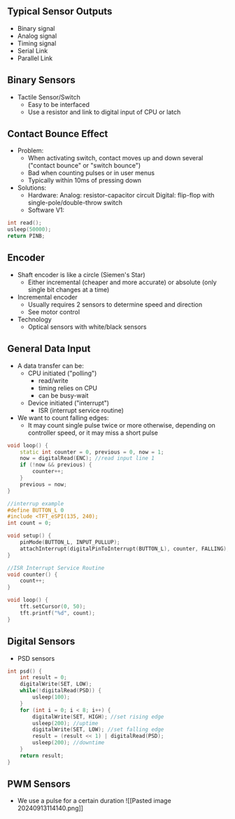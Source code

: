 ## Typical Sensor Outputs 
- Binary signal
- Analog signal
- Timing signal
- Serial Link
- Parallel Link

## Binary Sensors
- Tactile Sensor/Switch
	- Easy to be interfaced
	- Use a resistor and link to digital input of CPU or latch

## Contact Bounce Effect
- Problem:
	- When activating switch, contact moves up and down several ("contact bounce" or "switch bounce")
	- Bad when counting pulses or in user menus
	- Typically within 10ms of pressing down
- Solutions:
	- Hardware:
	  Analog: resistor-capacitor circuit
	  Digital: flip-flop with single-pole/double-throw switch
	- Software V1:
``` cpp
int read();
usleep(50000);
return PINB;
```
## Encoder
- Shaft encoder is like a circle (Siemen's Star)
	- Either incremental (cheaper and more accurate) or absolute (only single bit changes at a time)
- Incremental encoder
	- Usually requires 2 sensors to determine speed and direction
	- See motor control
- Technology
	- Optical sensors with white/black sensors

## General Data Input
- A data transfer can be:
	- CPU initiated ("polling")
		- read/write
		- timing relies on CPU
		- can be busy-wait
	- Device initiated ("interrupt")
		- ISR (interrupt service routine)
- We want to count falling edges:
	- It may count single pulse twice or more otherwise, depending on controller speed, or it may miss a short pulse
``` cpp
void loop() {
	static int counter = 0, previous = 0, now = 1;
	now = digitalRead(ENC); //read input line 1
	if (!now && previous) {
		counter++;
	}
	previous = now;
}

//interrup example
#define BUTTON_L 0
#include <TFT_eSPI(135, 240);
int count = 0;

void setup() {
	pinMode(BUTTON_L, INPUT_PULLUP);
	attachInterrupt(digitalPinToInterrupt(BUTTON_L), counter, FALLING);
}

//ISR Interrupt Service Routine 
void counter() {
	count++;
}

void loop() {
	tft.setCursor(0, 50);
	tft.printf("%d", count);
}
```


## Digital Sensors
- PSD sensors
```cpp
int psd() {
	int result = 0;
	digitalWrite(SET, LOW);
	while(!digitalRead(PSD)) {
		usleep(100);
	}
	for (int i = 0; i < 8; i++) {
		digitalWrite(SET, HIGH); //set rising edge
		usleep(200); //uptime
		digitalWrite(SET, LOW); //set falling edge
		result = (result << 1) | digitalRead(PSD);
		usleep(200); //downtime	
	}
	return result;
}
```

## PWM Sensors
- We use a pulse for a certain duration
![[Pasted image 20240913114140.png]]
